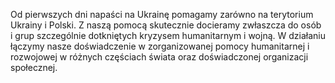 Od pierwszych dni napaści na Ukrainę pomagamy zarówno na terytorium Ukrainy i Polski. Z naszą pomocą skutecznie docieramy zwłaszcza do osób i grup szczególnie dotkniętych kryzysem humanitarnym i wojną. W działaniu łączymy nasze doświadczenie w zorganizowanej pomocy humanitarnej i rozwojowej w różnych częściach świata oraz doświadczonej organizacji społecznej.